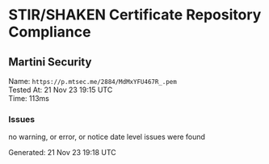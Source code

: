 # STIR/SHAKEN Certificate Repository Compliance

## Martini Security

Name: `https://p.mtsec.me/2884/MdMxYFU467R_.pem`\
Tested At: 21 Nov 23 19:15 UTC\
Time: 113ms

### Issues

no warning, or error, or notice date level issues were found

Generated: 21 Nov 23 19:18 UTC